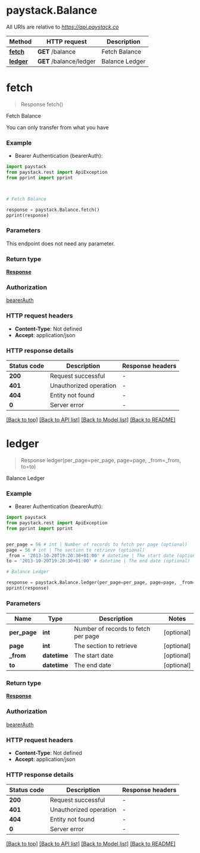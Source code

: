 # paystack.Balance

All URIs are relative to *https://api.paystack.co*

Method | HTTP request | Description
------------- | ------------- | -------------
[**fetch**](Balance.md#fetch) | **GET** /balance | Fetch Balance
[**ledger**](Balance.md#ledger) | **GET** /balance/ledger | Balance Ledger


# **fetch**
> Response fetch()

Fetch Balance

You can only transfer from what you have

### Example

* Bearer Authentication (bearerAuth):
```python
import paystack
from paystack.rest import ApiException
from pprint import pprint



# Fetch Balance

response = paystack.Balance.fetch()
pprint(response)
```
### Parameters
This endpoint does not need any parameter.

### Return type

[**Response**](Response.md)

### Authorization

[bearerAuth](../README.md#bearerAuth)

### HTTP request headers

 - **Content-Type**: Not defined
 - **Accept**: application/json

### HTTP response details
| Status code | Description | Response headers |
|-------------|-------------|------------------|
**200** | Request successful |  -  |
**401** | Unauthorized operation |  -  |
**404** | Entity not found |  -  |
**0** | Server error |  -  |

[[Back to top]](#) [[Back to API list]](../README.md#documentation-for-api-endpoints) [[Back to Model list]](../README.md#documentation-for-models) [[Back to README]](../README.md)

# **ledger**
> Response ledger(per_page=per_page, page=page, _from=_from, to=to)

Balance Ledger

### Example

* Bearer Authentication (bearerAuth):
```python
import paystack
from paystack.rest import ApiException
from pprint import pprint


per_page = 56 # int | Number of records to fetch per page (optional)
page = 56 # int | The section to retrieve (optional)
_from = '2013-10-20T19:20:30+01:00' # datetime | The start date (optional)
to = '2013-10-20T19:20:30+01:00' # datetime | The end date (optional)

# Balance Ledger

response = paystack.Balance.ledger(per_page=per_page, page=page, _from=_from, to=to)
pprint(response)
```
### Parameters

Name | Type | Description  | Notes
------------- | ------------- | ------------- | -------------
 **per_page** | **int**| Number of records to fetch per page | [optional] 
 **page** | **int**| The section to retrieve | [optional] 
 **_from** | **datetime**| The start date | [optional] 
 **to** | **datetime**| The end date | [optional] 

### Return type

[**Response**](Response.md)

### Authorization

[bearerAuth](../README.md#bearerAuth)

### HTTP request headers

 - **Content-Type**: Not defined
 - **Accept**: application/json

### HTTP response details
| Status code | Description | Response headers |
|-------------|-------------|------------------|
**200** | Request successful |  -  |
**401** | Unauthorized operation |  -  |
**404** | Entity not found |  -  |
**0** | Server error |  -  |

[[Back to top]](#) [[Back to API list]](../README.md#documentation-for-api-endpoints) [[Back to Model list]](../README.md#documentation-for-models) [[Back to README]](../README.md)

